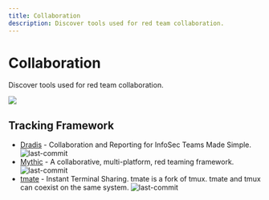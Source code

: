 ```yaml
---
title: Collaboration
description: Discover tools used for red team collaboration.
---
```


# Collaboration

Discover tools used for red team collaboration.

![](https://img.shields.io/badge/Tools%20%26%20Resources%20Available-3-757575?style=for-the-badge)

## Tracking Framework

* [Dradis](https://github.com/dradis/dradis-ce) - Collaboration and Reporting for InfoSec Teams Made Simple. ![last-commit](https://img.shields.io/github/last-commit/dradis/dradis-ce?style=flat) 
* [Mythic](https://github.com/its-a-feature/Mythic) - A collaborative, multi-platform, red teaming framework.![last-commit](https://img.shields.io/github/last-commit/its-a-feature/Mythic?style=flat)
* [tmate](https://github.com/tmate-io/tmate) - Instant Terminal Sharing. tmate is a fork of tmux. tmate and tmux can coexist on the same system. ![last-commit](https://img.shields.io/github/last-commit/tmate-io/tmate?style=flat) 